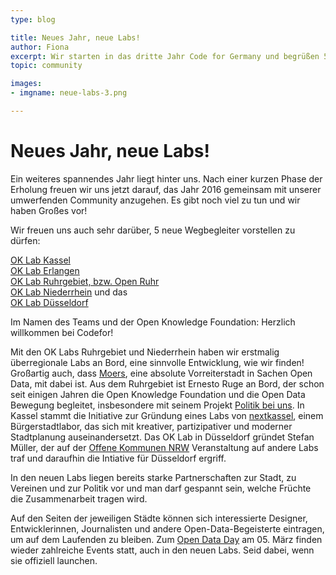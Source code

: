 ```yaml
---
type: blog

title: Neues Jahr, neue Labs!
author: Fiona
excerpt: Wir starten in das dritte Jahr Code for Germany und begrüßen 5 neue OK Labs!
topic: community

images:
- imgname: neue-labs-3.png

---
```


#  Neues Jahr, neue Labs!

Ein weiteres spannendes Jahr liegt hinter uns. Nach einer kurzen Phase der Erholung freuen wir uns jetzt darauf, das Jahr 2016 gemeinsam mit unserer umwerfenden Community anzugehen. Es gibt noch viel zu tun und wir haben Großes vor!

Wir freuen uns auch sehr darüber, 5 neue Wegbegleiter vorstellen zu dürfen:<br>

[OK Lab Kassel][]<br>
[OK Lab Erlangen][]<br>
[OK Lab Ruhrgebiet, bzw. Open Ruhr][]<br>
[OK Lab Niederrhein][] und das <br>
[OK Lab Düsseldorf][]<br>

Im Namen des Teams und der Open Knowledge Foundation: Herzlich willkommen bei Codefor!

Mit den OK Labs Ruhrgebiet und Niederrhein haben wir erstmalig überregionale Labs an Bord, eine sinnvolle Entwicklung, wie wir finden! Großartig auch, dass [Moers][], eine absolute Vorreiterstadt in Sachen Open Data, mit dabei ist.
Aus dem Ruhrgebiet ist Ernesto Ruge an Bord, der schon seit einigen Jahren die Open Knowledge Foundation und die Open Data Bewegung begleitet, insbesondere mit seinem Projekt [Politik bei uns][].
In Kassel stammt die Initiative zur Gründung eines Labs von [nextkassel][], einem Bürgerstadtlabor, das sich mit kreativer, partizipativer und moderner Stadtplanung auseinandersetzt.
Das OK Lab in Düsseldorf gründet Stefan Müller, der auf der [Offene Kommunen NRW][] Veranstaltung auf andere Labs traf und daraufhin die Intiative für Düsseldorf ergriff.

In den neuen Labs liegen bereits starke Partnerschaften zur Stadt, zu Vereinen und zur Politik vor und man darf gespannt sein, welche Früchte die Zusammenarbeit tragen wird.

Auf den Seiten der jeweiligen Städte können sich interessierte Designer, Entwicklerinnen, Journalisten und andere Open-Data-Begeisterte eintragen, um auf dem Laufenden zu bleiben. Zum [Open Data Day][] am 05. März finden wieder zahlreiche Events statt, auch in den neuen Labs. Seid dabei, wenn sie offiziell launchen.


[OK Lab Kassel]: http://codefor.de/kassel
[OK Lab Erlangen]: http://codefor.de/erlangen
[OK Lab Ruhrgebiet, bzw. Open Ruhr]: http://codefor.de/ruhrgebiet
[OK Lab Niederrhein]: http://codefor.de/niederrhein
[OK Lab Düsseldorf]: http://codefor.de/duesseldorf
[Moers]: https://www.moers.de/de/rathaus/offene-daten-moers/
[Politik bei uns]: https://politik-bei-uns.de
[nextkassel]: http://www.nextkassel.de/ueber-nextkassel/
[Offene Kommunen NRW]: http://oknrw.de
[Open Data Day]: http://de.opendataday.org
